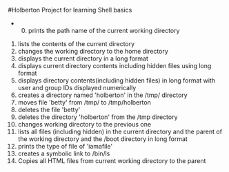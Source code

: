 #Holberton Project for learning Shell basics
- 0. prints the path name of the current working directory
1. lists the contents of the current directory
2. changes the working directory to the home directory
3. displays the current directory in a long format
4. displays current directory contents including hidden files using long format
5. displays directory contents(including hidden files) in long format with user and group IDs displayed numerically
6. creates a directory named 'holberton' in the /tmp/ directory 
7. moves file 'betty' from /tmp/ to /tmp/holberton 
8. deletes the file 'betty'
9. deletes the directory 'holberton' from the /tmp directory 
10. changes working directory to the previous one 
11. lists all files (including hidden) in the current directory and the parent of the working directory and the /boot directory in long format 
12. prints the type of file of 'iamafile' 
13. creates a symbolic link to /bin/ls 
14. Copies all HTML files from current working directory to the parent
